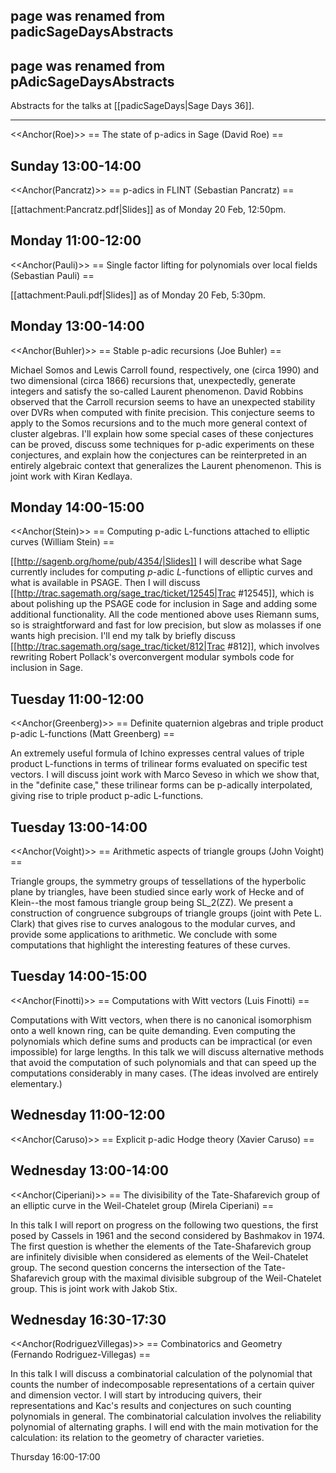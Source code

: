## page was renamed from padicSageDaysAbstracts
## page was renamed from pAdicSageDaysAbstracts
Abstracts for the talks at [[padicSageDays|Sage Days 36]].

----

<<Anchor(Roe)>>
== The state of p-adics in Sage (David Roe) ==

Sunday 13:00-14:00
----
<<Anchor(Pancratz)>>
== p-adics in FLINT (Sebastian Pancratz) ==

[[attachment:Pancratz.pdf|Slides]] as of Monday 20 Feb, 12:50pm.

Monday 11:00-12:00
----
<<Anchor(Pauli)>>
== Single factor lifting for polynomials over local fields (Sebastian Pauli) ==

[[attachment:Pauli.pdf|Slides]] as of Monday 20 Feb, 5:30pm.

Monday 13:00-14:00
----
<<Anchor(Buhler)>>
== Stable p-adic recursions (Joe Buhler) ==

Michael Somos and Lewis Carroll found, respectively, one (circa
1990) and two dimensional (circa 1866) recursions that, unexpectedly,
generate integers and satisfy the so-called Laurent phenomenon.
David Robbins observed that the Carroll recursion seems to have an
unexpected stability over DVRs when computed with finite precision.
This conjecture seems to apply to the Somos recursions and to the much
more general context of cluster algebras.  I'll explain how some special
cases of these conjectures can be proved, discuss some techniques for
p-adic experiments on these conjectures, and explain how the conjectures
can be reinterpreted in an entirely algebraic context that generalizes
the Laurent phenomenon.  This is joint work with Kiran Kedlaya.

Monday 14:00-15:00
----
<<Anchor(Stein)>>
== Computing p-adic L-functions attached to elliptic curves (William Stein) ==

[[http://sagenb.org/home/pub/4354/|Slides]]
I will describe what Sage currently includes for computing $p$-adic $L$-functions of elliptic curves and what is available in PSAGE.  Then I will discuss [[http://trac.sagemath.org/sage_trac/ticket/12545|Trac #12545]], which is about polishing up the PSAGE code for inclusion in Sage and adding some additional functionality.  All the code mentioned above uses Riemann sums, so is straightforward and fast for low precision, but slow as molasses if one wants high precision. I'll end my talk by briefly discuss [[http://trac.sagemath.org/sage_trac/ticket/812|Trac #812]], which involves rewriting Robert Pollack's overconvergent modular symbols code for inclusion in Sage. 


Tuesday 11:00-12:00
----
<<Anchor(Greenberg)>>
== Definite quaternion algebras and triple product p-adic L-functions (Matt Greenberg) ==

An extremely useful formula of Ichino expresses central values of
triple product L-functions in terms of trilinear forms evaluated on
specific test vectors.  I will discuss joint work with Marco Seveso in
which we show that, in the "definite case,"  these trilinear forms can
be p-adically interpolated, giving rise to triple product p-adic
L-functions.

Tuesday 13:00-14:00
----
<<Anchor(Voight)>>
== Arithmetic aspects of triangle groups (John Voight) ==

Triangle groups, the symmetry groups of tessellations of the
hyperbolic plane by triangles, have been studied since early work of
Hecke and of Klein--the most famous triangle group being SL_2(ZZ).  We
present a construction of congruence subgroups of triangle groups
(joint with Pete L. Clark) that gives rise to curves analogous to the
modular curves, and provide some applications to arithmetic.  We
conclude with some computations that highlight the interesting
features of these curves.

Tuesday 14:00-15:00
----
<<Anchor(Finotti)>>
== Computations with Witt vectors (Luis Finotti) ==

Computations with Witt vectors, when there is no canonical isomorphism
onto a well known ring, can be quite demanding.  Even computing the
polynomials which define sums and products can be impractical (or even
impossible) for large lengths.  In this talk we will discuss
alternative methods that avoid the computation of such polynomials and
that can speed up the computations considerably in many cases.  (The
ideas involved are entirely elementary.)

Wednesday 11:00-12:00
----
<<Anchor(Caruso)>>
== Explicit p-adic Hodge theory (Xavier Caruso) ==

Wednesday 13:00-14:00
----
<<Anchor(Ciperiani)>>
== The divisibility of the Tate-Shafarevich group of an elliptic curve in the Weil-Chatelet group (Mirela Ciperiani) ==

In this talk I will report on progress on the following two questions, the first posed by
Cassels in 1961 and the second considered by Bashmakov in 1974. The first question is
whether the elements of the Tate-Shafarevich group are infinitely divisible when considered
as elements of the Weil-Chatelet group. The second question concerns the intersection of
the Tate-Shafarevich group with the maximal divisible subgroup of the Weil-Chatelet group.
This is joint work with Jakob Stix.

Wednesday 16:30-17:30
----
<<Anchor(RodriguezVillegas)>>
== Combinatorics and Geometry (Fernando Rodriguez-Villegas) ==

In this talk I will discuss a combinatorial calculation of the
polynomial that counts the number of indecomposable representations of
a certain quiver and dimension vector. I will start by introducing
quivers, their representations and Kac's results and conjectures on
such counting polynomials in general. The combinatorial calculation
involves the reliability polynomial of alternating graphs. I will end
with the main motivation for the calculation: its relation to the
geometry of character varieties.

Thursday 16:00-17:00
